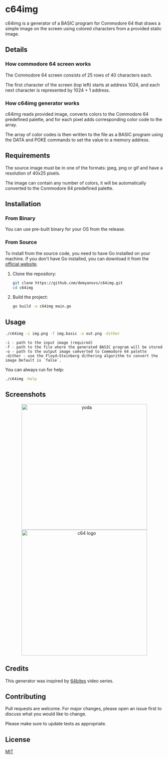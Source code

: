 # c64img

c64img is a generator of a BASIC program for Commodore 64 that draws a simple image on the screen using colored characters from a provided static image.

## Details

### How commodore 64 screen works

The Commodore 64 screen consists of 25 rows of 40 characters each.

The first character of the screen (top left) starts at address 1024, and each next character is represented by 1024 + 1 address.

### How c64img generator works

c64img reads provided image, converts colors to the Commodore 64 predefined palette, and for each pixel adds corresponding color code to the array.

The array of color codes is then written to the file as a BASIC program using the DATA and POKE commands to set the value to a memory address.

## Requirements

The source image must be in one of the formats: jpeg, png or gif and have a resolution of 40x25 pixels.

The image can contain any number of colors, it will be automatically converted to the Commodore 64 predefined palette.

## Installation

### From Binary

You can use pre-built binary for your OS from the release.

### From Source

To install from the source code, you need to have Go installed on your machine. If you don't have Go installed, you can download it from the [official website](https://go.dev/dl/).

1. Clone the repository:

    ```sh
    git clone https://github.com/demyanovs/c64img.git
    cd c64img
    ```

2. Build the project:

    ```sh
    go build -o c64img main.go
    ```

## Usage

```bash
./c64img -i img.png -f img.basic -o out.png -dither
```

```
-i - path to the input image (required)
-f - path to the file where the generated BASIC program will be stored
-o - path to the output image comverted to Commodore 64 palette
-dither - use the Floyd–Steinberg dithering algorithm to convert the image Default is `false`.
```

You can always run for help:
```bash
./c64img -help
```

## Screenshots
<p align="center">
    <img src="https://demyanov.dev/images/go/c64img/img_01_400.png" style=" width:400px;"  alt="yoda">
    <img src="https://demyanov.dev/images/go/c64img/img_02_400.png" style=" width:400px;"  alt="c64 logo">
</p>

## Credits
This generator was inspired by [64bites](https://64bites.com/blog/2015/05/31/create-a-1k-image-for-c64-with-ruby/) video series.

## Contributing

Pull requests are welcome. For major changes, please open an issue first to discuss what you would like to change.

Please make sure to update tests as appropriate.

## License

[MIT](https://choosealicense.com/licenses/mit/)